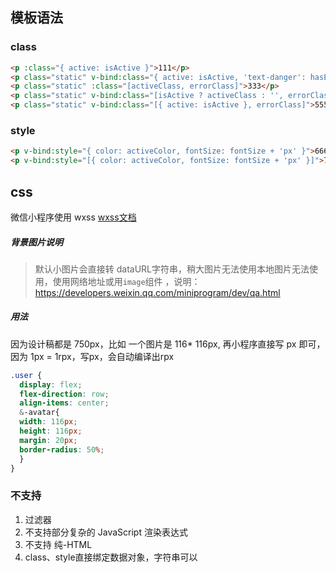 ## 模板语法

### class

```html
<p :class="{ active: isActive }">111</p>
<p class="static" v-bind:class="{ active: isActive, 'text-danger': hasError }">222</p>
<p class="static" :class="[activeClass, errorClass]">333</p>
<p class="static" v-bind:class="[isActive ? activeClass : '', errorClass]">444</p>
<p class="static" v-bind:class="[{ active: isActive }, errorClass]">555</p>
```

### style

```html
<p v-bind:style="{ color: activeColor, fontSize: fontSize + 'px' }">666</p>
<p v-bind:style="[{ color: activeColor, fontSize: fontSize + 'px' }]">777</p>
```


## css

微信小程序使用 wxss
<a href="https://developers.weixin.qq.com/miniprogram/dev/framework/view/wxss.html" target="_blank">wxss文档</a>


##### 背景图片说明

> 默认小图片会直接转 dataURL字符串，稍大图片无法使用本地图片无法使用，使用网络地址或用`image`组件
，说明：https://developers.weixin.qq.com/miniprogram/dev/qa.html


##### 用法

因为设计稿都是 750px，比如 一个图片是 116* 116px, 再小程序直接写 px 即可，因为 1px = 1rpx，写px，会自动编译出rpx

```css
.user {
  display: flex;
  flex-direction: row;
  align-items: center;
  &-avatar{
  width: 116px;
  height: 116px;
  margin: 20px;
  border-radius: 50%;
  }
}
```

###  不支持

1. 过滤器
2. 不支持部分复杂的 JavaScript 渲染表达式
3. 不支持 纯-HTML
4. class、style直接绑定数据对象，字符串可以